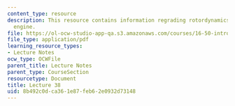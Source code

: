 ```yaml
---
content_type: resource
description: This resource contains information regrading rotordynamics of the jet
  engine.
file: https://ol-ocw-studio-app-qa.s3.amazonaws.com/courses/16-50-introduction-to-propulsion-systems-spring-2012/8b492c0dca361e87feb62e0932d73148_MIT16_50S12_lec38.pdf
file_type: application/pdf
learning_resource_types:
- Lecture Notes
ocw_type: OCWFile
parent_title: Lecture Notes
parent_type: CourseSection
resourcetype: Document
title: Lecture 38
uid: 8b492c0d-ca36-1e87-feb6-2e0932d73148
---
```

